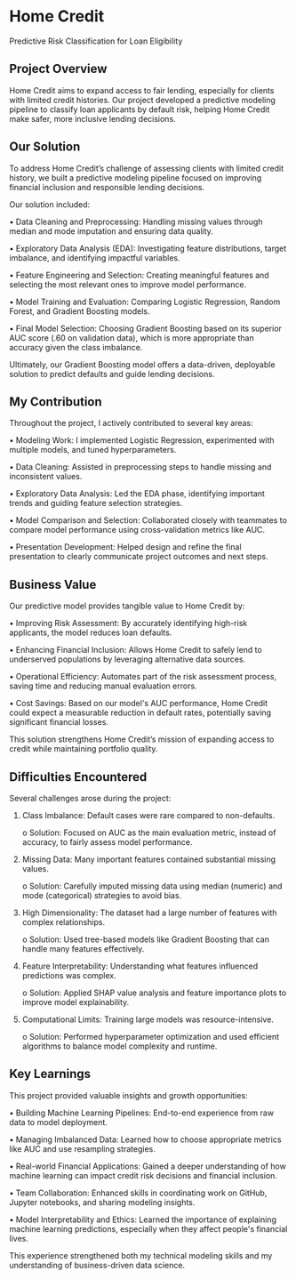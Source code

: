 # Home Credit

Predictive Risk Classification for Loan Eligibility

## Project Overview

Home Credit aims to expand access to fair lending, especially for clients with limited credit histories. Our project developed a predictive modeling pipeline to classify loan applicants by default risk, helping Home Credit make safer, more inclusive lending decisions.

## Our Solution

To address Home Credit’s challenge of assessing clients with limited credit history, we built a predictive modeling pipeline focused on improving financial inclusion and responsible lending decisions.

Our solution included:
  
  •	Data Cleaning and Preprocessing: Handling missing values through median and mode imputation and ensuring data quality.
  
  •	Exploratory Data Analysis (EDA): Investigating feature distributions, target imbalance, and identifying impactful variables.

  •	Feature Engineering and Selection: Creating meaningful features and selecting the most relevant ones to improve model performance.

  •	Model Training and Evaluation: Comparing Logistic Regression, Random Forest, and Gradient Boosting models.

  •	Final Model Selection: Choosing Gradient Boosting based on its superior AUC score (.60 on validation data), which is more appropriate than accuracy given   the class imbalance.

Ultimately, our Gradient Boosting model offers a data-driven, deployable solution to predict defaults and guide lending decisions.

## My Contribution

Throughout the project, I actively contributed to several key areas:

  •	Modeling Work: I implemented Logistic Regression, experimented with multiple models, and tuned hyperparameters.

  •	Data Cleaning: Assisted in preprocessing steps to handle missing and inconsistent values.

  •	Exploratory Data Analysis: Led the EDA phase, identifying important trends and guiding feature selection strategies.
 
  •	Model Comparison and Selection: Collaborated closely with teammates to compare model performance using cross-validation   metrics like AUC.
 
  •	Presentation Development: Helped design and refine the final presentation to clearly communicate project outcomes and     next steps.

## Business Value

Our predictive model provides tangible value to Home Credit by:

  •	Improving Risk Assessment: By accurately identifying high-risk applicants, the model reduces loan defaults.

  •	Enhancing Financial Inclusion: Allows Home Credit to safely lend to underserved populations by leveraging alternative     data sources.
 
  •	Operational Efficiency: Automates part of the risk assessment process, saving time and reducing manual evaluation errors.
 
  •	Cost Savings: Based on our model's AUC performance, Home Credit could expect a measurable reduction in default rates,     potentially saving significant financial losses.

This solution strengthens Home Credit’s mission of expanding access to credit while maintaining portfolio quality.

## Difficulties Encountered

Several challenges arose during the project:
1.	Class Imbalance: Default cases were rare compared to non-defaults.

    o	Solution: Focused on AUC as the main evaluation metric, instead of accuracy, to fairly assess model performance.

3.	Missing Data: Many important features contained substantial missing values.

     o	Solution: Carefully imputed missing data using median (numeric) and mode (categorical) strategies to avoid bias.

4.	High Dimensionality: The dataset had a large number of features with complex relationships.

    o	Solution: Used tree-based models like Gradient Boosting that can handle many features effectively.

6.	Feature Interpretability: Understanding what features influenced predictions was complex.

     o	Solution: Applied SHAP value analysis and feature importance plots to improve model explainability.

7.	Computational Limits: Training large models was resource-intensive.

    o	Solution: Performed hyperparameter optimization and used efficient algorithms to balance model complexity and runtime.

## Key Learnings

This project provided valuable insights and growth opportunities:

  •	Building Machine Learning Pipelines: End-to-end experience from raw data to model deployment.

  •	Managing Imbalanced Data: Learned how to choose appropriate metrics like AUC and use resampling strategies.

  •	Real-world Financial Applications: Gained a deeper understanding of how machine learning can impact credit risk  decisions and financial inclusion.

 •	Team Collaboration: Enhanced skills in coordinating work on GitHub, Jupyter notebooks, and sharing modeling insights.  

 •	Model Interpretability and Ethics: Learned the importance of explaining machine learning predictions, especially when they affect people's financial lives.

This experience strengthened both my technical modeling skills and my understanding of business-driven data science.

